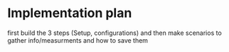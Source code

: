 # Implementation plan 

first build the 3 steps (Setup, configurations) and then make scenarios to gather info/measurments and how to save them 